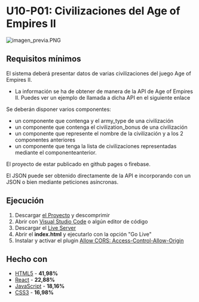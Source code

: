 # U10-P01: Civilizaciones del Age of Empires II

![imagen_previa.PNG](https://github.com/Ayoamaro/age_of_empiresII.github.io/blob/master/img/imagen_previa.PNG?raw=true)

## Requisitos mínimos
El sistema deberá presentar datos de varias civilizaciones del juego Age of Empires II.
* La información se ha de obtener de manera de la API de Age of Empires II.
Puedes ver un ejemplo de llamada a dicha API en el siguiente enlace

Se deberán disponer varios componentes:
* un componente que contenga y el army_type de una civilización
* un componente que contenga el civilization_bonus de una civilización
* un componente que represente el nombre de la civilización y a los 2 componentes anteriores
* un componente que tenga la lista de civilizaciones representadas mediante el componenteanterior.

El proyecto de estar publicado en github pages o firebase.

El JSON puede ser obtenido directamente de la API e incorporando con un JSON o bien mediante peticiones asíncronas.

## Ejecución
1. Descargar [el Proyecto](https://bit.ly/3gk3SIw) y descomprimir
2. Abrir con [Visual Studio Code](https://code.visualstudio.com) o algún editor de código
3. Descargar el [Live Server](https://bit.ly/3elOzNx)
3. Abrir el **index.html** y ejecutarlo con la opción "Go Live"
4. Instalar y activar el plugin [Allow CORS: Access-Control-Allow-Origin](https://bit.ly/36rafW3)

## Hecho con
* [HTML5](https://developer.mozilla.org/es/docs/HTML/HTML5) - **41,98%**
* [React](https://es.reactjs.org) - **22,88%**
* [JavaScript](https://developer.mozilla.org/es/docs/Web/JavaScript) - **18,16%**
* [CSS3](https://developer.mozilla.org/es/docs/Archive/CSS3) - **16,98%**
